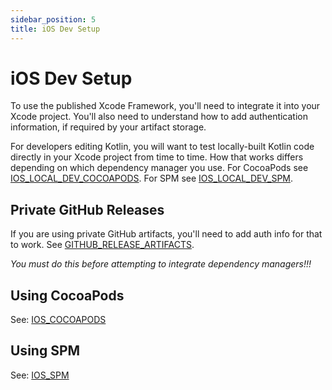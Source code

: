 ```yaml
---
sidebar_position: 5
title: iOS Dev Setup
---
```


# iOS Dev Setup

To use the published Xcode Framework, you'll need to integrate it into your Xcode project. You'll also need to understand how to add authentication information, if required by your artifact storage.

For developers editing Kotlin, you will want to test locally-built Kotlin code directly in your Xcode project from time to time. How that works differs depending on which dependency manager you use. For CocoaPods see  [IOS_LOCAL_DEV_COCOAPODS](cocoapods/02_IOS_LOCAL_DEV_COCOAPODS.md). For SPM see  [IOS_LOCAL_DEV_SPM](spm/02_IOS_LOCAL_DEV_SPM.md).

## Private GitHub Releases

If you are using private GitHub artifacts, you'll need to add auth info for that to work. See [GITHUB_RELEASE_ARTIFACTS](artifacts/GITHUB_RELEASE_ARTIFACTS.md#private-repos).

*You must do this before attempting to integrate dependency managers!!!*

## Using CocoaPods

See:  [IOS_COCOAPODS](cocoapods/01_IOS_COCOAPODS.md)

## Using SPM

See: [IOS_SPM](spm/01_IOS_SPM.md)

